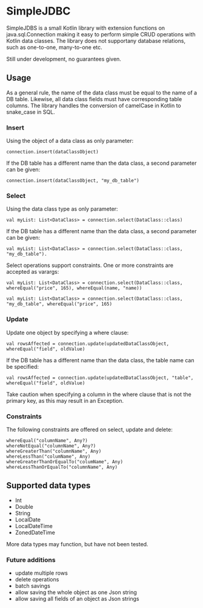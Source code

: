 # SimpleJDBC

SimpleJDBS is a small Kotlin library with extension functions on java.sql.Connection making it easy to perform simple CRUD operations with Kotlin data classes. The library does not supportany database relations, such as one-to-one, many-to-one etc.

Still under development, no guarantees given.

## Usage

As a general rule, the name of the data class must be equal to the name of a DB table. Likewise, all data class fields must have corresponding table columns.
The library handles the conversion of camelCase in Kotlin to snake_case in SQL.

### Insert

Using the object of a data class as only parameter:

    connection.insert(dataClassObject)

If the DB table has a different name than the data class, a second parameter can be given:

    connection.insert(dataClassObject, "my_db_table")

### Select

Using the data class type as only parameter:

    val myList: List<DataClass> = connection.select(DataClass::class)

If the DB table has a different name than the data class, a second parameter can be given:

    val myList: List<DataClass> = connection.select(DataClass::class, "my_db_table"). 

Select operations support constraints. One or more constraints are accepted as varargs:

    val myList: List<DataClass> = connection.select(DataClass::class, whereEqual("price", 165), whereEqual(name, "name))
    
    val myList: List<DataClass> = connection.select(DataClass::class, "my_db_table", whereEqual("price", 165)

### Update

Update one object by specifying a where clause:

    val rowsAffected = connection.update(updatedDataClassObject, whereEqual("field", oldValue)

If the DB table has a different name than the data class, the table name can be specified:

    val rowsAffected = connection.update(updatedDataClassObject, "table", whereEqual("field", oldValue) 

Take caution when specifying a column in the where clause that is not the primary key, as this may result in an Exception.

### Constraints
The following constraints are offered on select, update and delete:

    whereEqual("columnName", Any?)
    whereNotEqual("columnName", Any?)
    whereGreaterThan("columnName", Any)
    whereLessThan("columName", Any)
    whereGreaterThanOrEqualTo("columName", Any)
    whereLessThanOrEqualTo("columnName", Any)

## Supported data types

- Int
- Double
- String
- LocalDate
- LocalDateTime
- ZonedDateTime

More data types may function, but have not been tested. 

### Future additions
- update multiple rows
- delete operations
- batch savings
- allow saving the whole object as one Json string
- allow saving all fields of an object as Json strings
